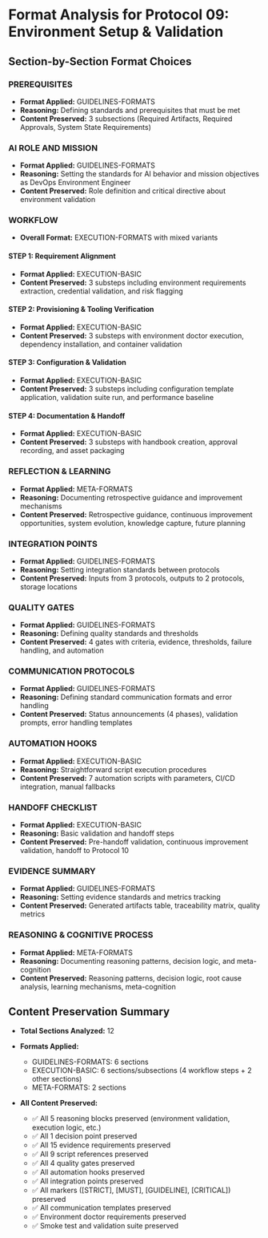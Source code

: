 # Format Analysis for Protocol 09: Environment Setup & Validation

## Section-by-Section Format Choices

### PREREQUISITES
<!-- [Category: GUIDELINES-FORMATS] -->
<!-- Why: Setting rules and standards for required artifacts, approvals, and system states before execution -->
- **Format Applied:** GUIDELINES-FORMATS
- **Reasoning:** Defining standards and prerequisites that must be met
- **Content Preserved:** 3 subsections (Required Artifacts, Required Approvals, System State Requirements)

### AI ROLE AND MISSION
<!-- [Category: GUIDELINES-FORMATS] -->
<!-- Why: Establishing role definition and mission standards -->
- **Format Applied:** GUIDELINES-FORMATS
- **Reasoning:** Setting the standards for AI behavior and mission objectives as DevOps Environment Engineer
- **Content Preserved:** Role definition and critical directive about environment validation

### WORKFLOW
<!-- [Category: EXECUTION-FORMATS - Mixed variants by step] -->
- **Overall Format:** EXECUTION-FORMATS with mixed variants

#### STEP 1: Requirement Alignment
<!-- [Category: EXECUTION-BASIC] -->
<!-- Why: Simple workflow steps for extracting requirements and validating access -->
- **Format Applied:** EXECUTION-BASIC
- **Content Preserved:** 3 substeps including environment requirements extraction, credential validation, and risk flagging

#### STEP 2: Provisioning & Tooling Verification
<!-- [Category: EXECUTION-BASIC] -->
<!-- Why: Straightforward provisioning and diagnostic execution -->
- **Format Applied:** EXECUTION-BASIC
- **Content Preserved:** 3 substeps with environment doctor execution, dependency installation, and container validation

#### STEP 3: Configuration & Validation
<!-- [Category: EXECUTION-BASIC] -->
<!-- Why: Simple configuration application and validation suite execution -->
- **Format Applied:** EXECUTION-BASIC
- **Content Preserved:** 3 substeps including configuration template application, validation suite run, and performance baseline

#### STEP 4: Documentation & Handoff
<!-- [Category: EXECUTION-BASIC] -->
<!-- Why: Straightforward documentation creation and handoff preparation -->
- **Format Applied:** EXECUTION-BASIC
- **Content Preserved:** 3 substeps with handbook creation, approval recording, and asset packaging

### REFLECTION & LEARNING
<!-- [Category: META-FORMATS] -->
<!-- Why: Meta-level retrospective and continuous improvement tracking -->
- **Format Applied:** META-FORMATS
- **Reasoning:** Documenting retrospective guidance and improvement mechanisms
- **Content Preserved:** Retrospective guidance, continuous improvement opportunities, system evolution, knowledge capture, future planning

### INTEGRATION POINTS
<!-- [Category: GUIDELINES-FORMATS] -->
<!-- Why: Defining standards for inputs/outputs and artifact storage -->
- **Format Applied:** GUIDELINES-FORMATS
- **Reasoning:** Setting integration standards between protocols
- **Content Preserved:** Inputs from 3 protocols, outputs to 2 protocols, storage locations

### QUALITY GATES
<!-- [Category: GUIDELINES-FORMATS] -->
<!-- Why: Setting validation standards and criteria -->
- **Format Applied:** GUIDELINES-FORMATS
- **Reasoning:** Defining quality standards and thresholds
- **Content Preserved:** 4 gates with criteria, evidence, thresholds, failure handling, and automation

### COMMUNICATION PROTOCOLS
<!-- [Category: GUIDELINES-FORMATS] -->
<!-- Why: Setting communication standards and templates -->
- **Format Applied:** GUIDELINES-FORMATS
- **Reasoning:** Defining standard communication formats and error handling
- **Content Preserved:** Status announcements (4 phases), validation prompts, error handling templates

### AUTOMATION HOOKS
<!-- [Category: EXECUTION-BASIC] -->
<!-- Why: Simple execution of validation scripts with clear steps -->
- **Format Applied:** EXECUTION-BASIC
- **Reasoning:** Straightforward script execution procedures
- **Content Preserved:** 7 automation scripts with parameters, CI/CD integration, manual fallbacks

### HANDOFF CHECKLIST
<!-- [Category: EXECUTION-BASIC] -->
<!-- Why: Simple checklist execution for protocol completion -->
- **Format Applied:** EXECUTION-BASIC
- **Reasoning:** Basic validation and handoff steps
- **Content Preserved:** Pre-handoff validation, continuous improvement validation, handoff to Protocol 10

### EVIDENCE SUMMARY
<!-- [Category: GUIDELINES-FORMATS] -->
<!-- Why: Defining standards for evidence collection and quality metrics -->
- **Format Applied:** GUIDELINES-FORMATS
- **Reasoning:** Setting evidence standards and metrics tracking
- **Content Preserved:** Generated artifacts table, traceability matrix, quality metrics

### REASONING & COGNITIVE PROCESS
<!-- [Category: META-FORMATS] -->
<!-- Why: Meta-level protocol analysis and reasoning patterns documentation -->
- **Format Applied:** META-FORMATS
- **Reasoning:** Documenting reasoning patterns, decision logic, and meta-cognition
- **Content Preserved:** Reasoning patterns, decision logic, root cause analysis, learning mechanisms, meta-cognition

## Content Preservation Summary

- **Total Sections Analyzed:** 12
- **Formats Applied:**
  - GUIDELINES-FORMATS: 6 sections
  - EXECUTION-BASIC: 6 sections/subsections (4 workflow steps + 2 other sections)
  - META-FORMATS: 2 sections

- **All Content Preserved:**
  - ✅ All 5 reasoning blocks preserved (environment validation, execution logic, etc.)
  - ✅ All 1 decision point preserved
  - ✅ All 15 evidence requirements preserved
  - ✅ All 9 script references preserved
  - ✅ All 4 quality gates preserved
  - ✅ All automation hooks preserved
  - ✅ All integration points preserved
  - ✅ All markers ([STRICT], [MUST], [GUIDELINE], [CRITICAL]) preserved
  - ✅ All communication templates preserved
  - ✅ Environment doctor requirements preserved
  - ✅ Smoke test and validation suite preserved
